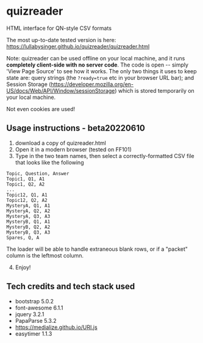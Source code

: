 # quizreader
HTML interface for QN-style CSV formats

The most up-to-date tested version is here: https://lullabysinger.github.io/quizreader/quizreader.html

Note: quizreader can be used offline on your local machine, and it runs **completely client-side with no server code**.
The code is open -- simply 'View Page Source' to see how it works.
The only two things it uses to keep state are: query strings (the `?ready=true` etc in your browser URL bar); and Session Storage (https://developer.mozilla.org/en-US/docs/Web/API/Window/sessionStorage) which is stored temporarily on your local machine.

Not even cookies are used!


## Usage instructions - beta20220610

1. download a copy of quizreader.html
2. Open it in a modern browser (tested on FF101)
3. Type in the two team names, then select a correctly-formatted CSV file that looks like the following
```
Topic, Question, Answer
Topic1, Q1, A1
Topic1, Q2, A2
...
Topic12, Q1, A1
Topic12, Q2, A2
MysteryA, Q1, A1
MysteryA, Q2, A2
MysteryA, Q3, A3
MysteryB, Q1, A1
MysteryB, Q2, A2
MysteryB, Q3, A3
Spares, Q, A
```
The loader will be able to handle extraneous blank rows, or if a "packet" column is the leftmost column.

4. Enjoy!
  
## Tech credits and tech stack used
* bootstrap 5.0.2
* font-awesome 6.1.1
* jquery 3.2.1
* PapaParse 5.3.2
* https://medialize.github.io/URI.js
* easytimer 1.1.3
